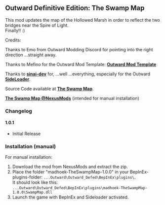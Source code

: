 ## Outward Definitive Edition: The Swamp Map  
  
This mod updates the map of the Hollowed Marsh in order to reflect the two bridges near the Spire of Light.  
Finally!! :)  
  
  
Credits:  
  
Thanks to Emo from Outward Modding Discord for pointing into the right direction ...straight away.  
  
Thanks to Mefino for the Outward Mod Template: **[Outward Mod Template](https://github.com/Mefino/OutwardModTemplate)**  
  
Thanks to **[sinai-dev](https://outward.thunderstore.io/package/sinai-dev/)** for, ...well ...everything, especially for the Outward **[SideLoader](https://outward.thunderstore.io/package/sinai-dev/SideLoader/3.8.4/)**.  
  
  
Source Code available at **[The Swamp Map](https://github.com/MadHoek/Outward_Mods/tree/main/OutwardMod_AkirothsStashFilters)**.  
  
  
**[The Swamp Map @NexusMods](https://github.com/MadHoek/Outward_Mods/tree/main/OutwardMod_AkirothsStashFilters)** (intended for manual installation)  
  
  
### Changelog  
  
  
#### 1.0.1  
  
* Initial Release  
  
  
  
### Installation (manual)  
  
For manual installation:  
  
1. Download the mod from NexusMods and extract the zip.  
2. Place the folder "madhoek-TheSwampMap-1.0.0" in your BepInEx-plugins-folder: `...Outward\Outward_Defed\BepInEx\plugins\`.  
   It should look like this: `...Outward\Outward_Defed\BepInEx\plugins\madhoek-TheSwampMap-1.0.0\SwampMap.dll`  
3. Launch the game with BepInEx and Sideloader activated.  